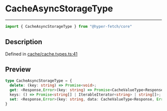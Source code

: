 

# CacheAsyncStorageType

<div class="api-docs__separator" data-reactroot="">

---

</div><div class="api-docs__import" data-reactroot="">

```ts
import { CacheAsyncStorageType } from "@hyper-fetch/core"
```

</div><div class="api-docs__section">

## Description

</div><div class="api-docs__description"><span class="api-docs__do-not-parse">



</span></div><p class="api-docs__definition">

Defined in [cache/cache.types.ts:41](https://github.com/BetterTyped/hyper-fetch/blob/9cf1f580/packages/core/src/cache/cache.types.ts#L41)

</p><div class="api-docs__section">

## Preview

</div><div class="api-docs__preview type">

```ts
type CacheAsyncStorageType = {
  delete: (key: string) => Promise<void>; 
  get: <Response,Error>(key: string) => Promise<CacheValueType<Response, Error> | undefined>; 
  keys: () => Promise<string[] | IterableIterator<string> | string[]>; 
  set: <Response,Error>(key: string, data: CacheValueType<Response, Error>) => Promise<void>; 
}
```

</div>